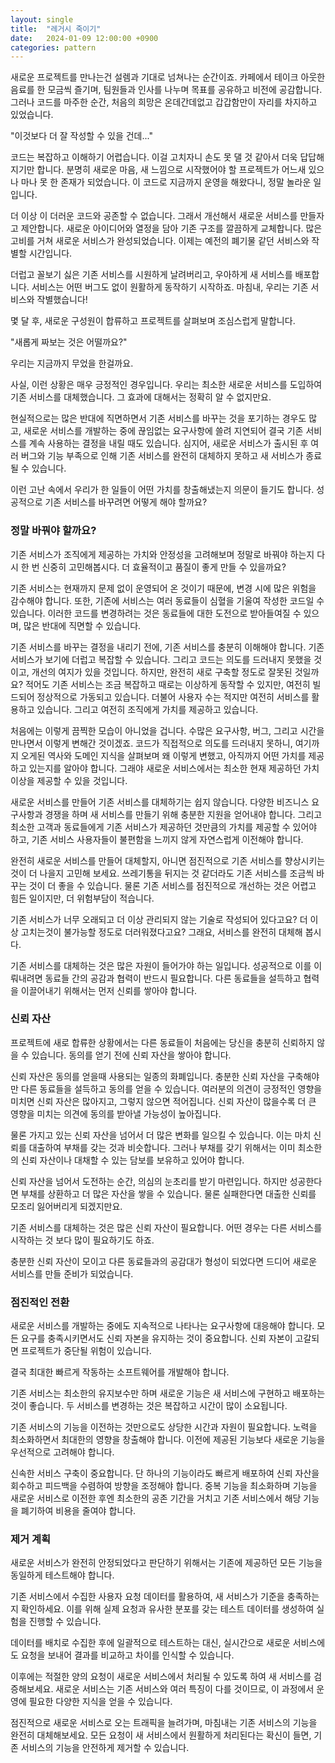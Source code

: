 ```yaml
---
layout: single
title:  "레거시 죽이기"
date:   2024-01-09 12:00:00 +0900
categories: pattern
---
```


새로운 프로젝트를 만나는건 설렘과 기대로 넘쳐나는 순간이죠. 카페에서 테이크 아웃한 음료를 한 모금씩 즐기며, 팀원들과 인사를 나누며 목표를 공유하고 비전에 공감합니다.그러나 코드를 마주한 순간, 처음의 희망은 온데간데없고 갑갑함만이 자리를 차지하고 있었습니다. 

"이것보다 더 잘 작성할 수 있을 건데..."

코드는 복잡하고 이해하기 어렵습니다. 이걸 고치자니 손도 못 댈 것 같아서 더욱 답답해지기만 합니다. 분명히 새로운 마음, 새 느낌으로 시작했어야 할 프로젝트가 어느새 있으나 마나 못 한 존재가 되었습니다. 이 코드로 지금까지 운영을 해왔다니, 정말 놀라운 일입니다.

더 이상 이 더러운 코드와 공존할 수 없습니다. 그래서 개선해서 새로운 서비스를 만들자고 제안합니다. 새로운 아이디어와 열정을 담아 기존 구조를 깔끔하게 교체합니다. 많은 고비를 거쳐 새로운 서비스가 완성되었습니다. 이제는 예전의 폐기물 같던 서비스와 작별할 시간입니다.

더럽고 꼴보기 싫은 기존 서비스를 시원하게 날려버리고, 우아하게 새 서비스를 배포합니다. 서비스는 어떤 버그도 없이 원활하게 동작하기 시작하죠. 마침내, 우리는 기존 서비스와 작별했습니다!

몇 달 후, 새로운 구성원이 합류하고 프로젝트를 살펴보며 조심스럽게 말합니다.

"새롭게 짜보는 것은 어떨까요?"

우리는 지금까지 무었을 한걸까요.

사실, 이런 상황은 매우 긍정적인 경우입니다. 우리는 최소한 새로운 서비스를 도입하여 기존 서비스를 대체했습니다. 그 효과에 대해서는 정확히 알 수 없지만요. 

현실적으로는 많은 반대에 직면하면서 기존 서비스를 바꾸는 것을 포기하는 경우도 많고, 새로운 서비스를 개발하는 중에 끊임없는 요구사항에 쓸려 지연되어 결국 기존 서비스를 계속 사용하는 결정을 내릴 때도 있습니다. 심지어, 새로운 서비스가 출시된 후 여러 버그와 기능 부족으로 인해 기존 서비스를 완전히 대체하지 못하고 새 서비스가 종료될 수 있습니다.

이런 고난 속에서 우리가 한 일들이 어떤 가치를 창출해냈는지 의문이 들기도 합니다. 성공적으로 기존 서비스를 바꾸려면 어떻게 해야 할까요?

### 정말 바꿔야 할까요?

기존 서비스가 조직에게 제공하는 가치와 안정성을 고려해보며 정말로 바꿔야 하는지 다시 한 번 신중히 고민해봅시다. 더 효율적이고 품질이 좋게 만들 수 있을까요?

기존 서비스는 현재까지 문제 없이 운영되어 온 것이기 때문에, 변경 시에 많은 위험을 감수해야 합니다. 또한, 기존에 서비스는 여러 동료들이 심혈을 기울여 작성한 코드일 수 있습니다. 이러한 코드를 변경하려는 것은 동료들에 대한 도전으로 받아들여질 수 있으며, 많은 반대에 직면할 수 있습니다.

기존 서비스를 바꾸는 결정을 내리기 전에, 기존 서비스를 충분히 이해해야 합니다. 기존 서비스가 보기에 더럽고 복잡할 수 있습니다. 그리고 코드는 의도를 드러내지 못했을 것이고, 개선의 여지가 있을 것입니다. 하지만, 완전히 새로 구축할 정도로 잘못된 것일까요? 적어도 기존 서비스는 조금 복잡하고 때로는 이상하게 동작할 수 있지만, 여전히 빌드되어 정상적으로 가동되고 있습니다. 더불어 사용자 수는 적지만 여전히 서비스를 활용하고 있습니다. 그리고 여전히 조직에게 가치를 제공하고 있습니다.

처음에는 이렇게 끔찍한 모습이 아니었을 겁니다. 수많은 요구사항, 버그, 그리고 시간을 만나면서 이렇게 변해간 것이겠죠. 코드가 직접적으로 의도를 드러내지 못하니, 여기까지 오게된 역사와 도메인 지식을 살펴보며 왜 이렇게 변했고, 아직까지 어떤 가치를 제공하고 있는지를 알아야 합니다. 그래야 새로운 서비스에서는 최소한 현재 제공하던 가치 이상을 제공할 수 있을 것입니다.

새로운 서비스를 만들어 기존 서비스를 대체하기는 쉽지 않습니다. 다양한 비즈니스 요구사항과 경쟁을 하며 새 서비스를 만들기 위해 충분한 지원을 얻어내야 합니다. 그리고 최소한 고객과 동료들에게 기존 서비스가 제공하던 것만큼의 가치를 제공할 수 있어야 하고, 기존 서비스 사용자들이 불편함을 느끼지 않게 자연스럽게 이전해야 합니다.

완전히 새로운 서비스를 만들어 대체할지, 아니면 점진적으로 기존 서비스를 향상시키는 것이 더 나을지 고민해 보세요. 쓰레기통을 뒤지는 것 같더라도 기존 서비스를 조금씩 바꾸는 것이 더 좋을 수 있습니다. 물론 기존 서비스를 점진적으로 개선하는 것은 어렵고 힘든 일이지만, 더 위험부담이 적습니다. 

기존 서비스가 너무 오래되고 더 이상 관리되지 않는 기술로 작성되어 있다고요? 더 이상 고치는것이 불가능할 정도로 더러워졌다고요? 그래요, 서비스를 완전히 대체해 봅시다.

기존 서비스를 대체하는 것은 많은 자원이 들어가야 하는 일입니다. 성공적으로 이를 이뤄내려면 동료들 간의 공감과 협력이 반드시 필요합니다. 다른 동료들을 설득하고 협력을 이끌어내기 위해서는 먼저 신뢰를 쌓아야 합니다.

### 신뢰 자산

프로젝트에 새로 합류한 상황에서는 다른 동료들이 처음에는 당신을 충분히 신뢰하지 않을 수 있습니다. 동의를 얻기 전에 신뢰 자산을 쌓아야 합니다.

신뢰 자산은 동의를 얻을때 사용되는 일종의 화폐입니다. 충분한 신뢰 자산을 구축해야만 다른 동료들을 설득하고 동의를 얻을 수 있습니다. 여러분의 의견이 긍정적인 영향을 미치면 신뢰 자산은 많아지고, 그렇지 않으면 적어집니다. 신뢰 자산이 많을수록 더 큰 영향을 미치는 의견에 동의를 받아낼 가능성이 높아집니다. 

물론 가지고 있는 신뢰 자산을 넘어서 더 많은 변화를 일으킬 수 있습니다. 이는 마치 신뢰를 대출하여 부채를 갖는 것과 비슷합니다. 그러나 부채를 갖기 위해서는 이미 최소한의 신뢰 자산이나 대채할 수 있는 담보를 보유하고 있어야 합니다.

신뢰 자산을 넘어서 도전하는 순간, 의심의 눈초리를 받기 마련입니다. 하지만 성공한다면 부채를 상환하고 더 많은 자산을 쌓을 수 있습니다. 물론 실패한다면 대출한 신뢰를 모조리 잃어버리게 되겠지만요.

기존 서비스를 대체하는 것은 많은 신뢰 자산이 필요합니다. 어떤 경우는 다른 서비스를 시작하는 것 보다 많이 필요하기도 하죠. 

충분한 신뢰 자산이 모이고 다른 동료들과의 공감대가 형성이 되었다면 드디어 새로운 서비스를 만들 준비가 되었습니다.

### 점진적인 전환

새로운 서비스를 개발하는 중에도 지속적으로 나타나는 요구사항에 대응해야 합니다. 모든 요구를 충족시키면서도 신뢰 자본을 유지하는 것이 중요합니다. 신뢰 자본이 고갈되면 프로젝트가 중단될 위험이 있습니다.

결국 최대한 빠르게 작동하는 소프트웨어를 개발해야 합니다.

기존 서비스는 최소한의 유지보수만 하며 새로운 기능은 새 서비스에 구현하고 배포하는 것이 좋습니다. 두 서비스를 변경하는 것은 복잡하고 시간이 많이 소요됩니다.

기존 서비스의 기능을 이전하는 것만으로도 상당한 시간과 자원이 필요합니다. 노력을 최소화하면서 최대한의 영향을 창출해야 합니다. 이전에 제공된 기능보다 새로운 기능을 우선적으로 고려해야 합니다.

신속한 서비스 구축이 중요합니다. 단 하나의 기능이라도 빠르게 배포하여 신뢰 자산을 회수하고 피드백을 수렴하여 방향을 조정해야 합니다. 중복 기능을 최소화하며 기능을 새로운 서비스로 이전한 후엔 최소한의 공존 기간을 거치고 기존 서비스에서 해당 기능을 폐기하여 비용을 줄여야 합니다.

### 제거 계획

새로운 서비스가 완전히 안정되었다고 판단하기 위해서는 기존에 제공하던 모든 기능을 동일하게 테스트해야 합니다.

기존 서비스에서 수집한 사용자 요청 데이터를 활용하여, 새 서비스가 기준을 충족하는지 확인하세요. 이를 위해 실제 요청과 유사한 분포를 갖는 테스트 데이터를 생성하여 실험을 진행할 수 있습니다.

데이터를 배치로 수집한 후에 일괄적으로 테스트하는 대신, 실시간으로 새로운 서비스에도 요청을 보내어 결과를 비교하고 차이를 인식할 수 있습니다.

이후에는 적절한 양의 요청이 새로운 서비스에서 처리될 수 있도록 하여 새 서비스를 검증해보세요. 새로운 서비스는 기존 서비스와 여러 특징이 다를 것이므로, 이 과정에서 운영에 필요한 다양한 지식을 얻을 수 있습니다.

점진적으로 새로운 서비스로 오는 트래픽을 늘려가며, 마침내는 기존 서비스의 기능을 완전히 대체해보세요. 모든 요청이 새 서비스에서 원활하게 처리된다는 확신이 들면, 기존 서비스의 기능을 안전하게 제거할 수 있습니다.
